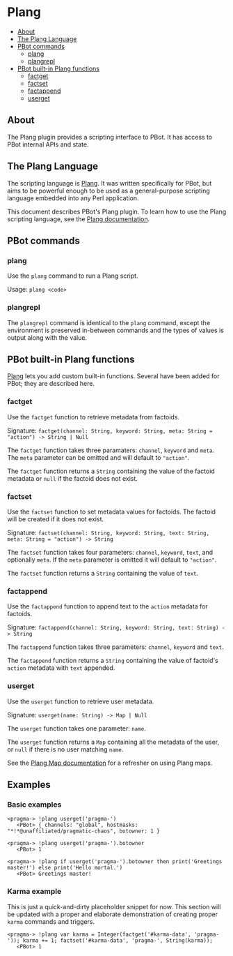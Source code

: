 # Plang

<!-- md-toc-begin -->
* [About](#about)
* [The Plang Language](#the-plang-language)
* [PBot commands](#pbot-commands)
  * [plang](#plang-1)
  * [plangrepl](#plangrepl)
* [PBot built-in Plang functions](#pbot-built-in-plang-functions)
  * [factget](#factget)
  * [factset](#factset)
  * [factappend](#factappend)
  * [userget](#userget)
<!-- md-toc-end -->

## About
The Plang plugin provides a scripting interface to PBot. It has access to PBot
internal APIs and state.

## The Plang Language
The scripting language is [Plang](https://github.com/pragma-/Plang). It was
written specifically for PBot, but aims to be powerful enough to be used as a general-purpose
scripting language embedded into any Perl application.

This document describes PBot's Plang plugin. To learn how to use the Plang scripting
language, see the [Plang documentation](https://github.com/pragma-/Plang/blob/master/README.md).

## PBot commands
### plang
Use the `plang` command to run a Plang script.

Usage: `plang <code>`

### plangrepl
The `plangrepl` command is identical to the `plang` command, except the environment
is preserved in-between commands and the types of values is output along with the value.

## PBot built-in Plang functions
[Plang](https://github.com/pragma-/Plang) lets you add custom built-in functions.
Several have been added for PBot; they are described here.

### factget
Use the `factget` function to retrieve metadata from factoids.

Signature: `factget(channel: String, keyword: String, meta: String = "action") -> String | Null`

The `factget` function takes three paramaters: `channel`, `keyword` and `meta`. The `meta`
parameter can be omitted and will default to `"action"`.

The `factget` function returns a `String` containing the value of the factoid metadata or
`null` if the factoid does not exist.

### factset
Use the `factset` function to set metadata values for factoids. The factoid
will be created if it does not exist.

Signature: `factset(channel: String, keyword: String, text: String, meta: String = "action") -> String`

The `factset` function takes four parameters: `channel`, `keyword`, `text`,
and optionally `meta`. If the `meta` parameter is omitted it will default to
`"action"`.

The `factset` function returns a `String` containing the value of `text`.

### factappend
Use the `factappend` function to append text to the `action` metadata for factoids.

Signature: `factappend(channel: String, keyword: String, text: String) -> String`

The `factappend` function takes three parameters: `channel`, `keyword` and `text`.

The `factappend` function returns a `String` containing the value of factoid's `action`
metadata with `text` appended.

### userget
Use the `userget` function to retrieve user metadata.

Signature: `userget(name: String) -> Map | Null`

The `userget` function takes one parameter: `name`.

The `userget` function returns a `Map` containing all the metadata of the user, or
`null` if there is no user matching `name`.

See the [Plang Map documentation](https://github.com/pragma-/Plang#maps) for a refresher on using Plang maps.

## Examples
### Basic examples

    <pragma-> !plang userget('pragma-')
       <PBot> { channels: "global", hostmasks: "*!*@unaffiliated/pragmatic-chaos", botowner: 1 }

    <pragma-> !plang userget('pragma-').botowner
       <PBot> 1

    <pragma-> !plang if userget('pragma-').botowner then print('Greetings master!') else print('Hello mortal.')
       <PBot> Greetings master!

### Karma example

This is just a quick-and-dirty placeholder snippet for now. This section will be updated with a proper
and elaborate demonstration of creating proper `karma` commands and triggers.

    <pragma-> !plang var karma = Integer(factget('#karma-data', 'pragma-')); karma += 1; factset('#karma-data', 'pragma-', String(karma));
       <PBot> 1
